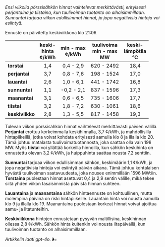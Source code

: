 *Ensi viikolla pörssisähkön hinnat vaihtelevat merkittävästi, erityisesti perjantaina ja tiistaina, kun tuulivoiman tuotanto on alhaisimmillaan. Sunnuntai tarjoaa viikon edullisimmat hinnat, ja jopa negatiivisia hintoja voi esiintyä.*

Ennuste on päivitetty keskiviikkona klo 21:06.

|               | keski-<br>hinta<br>¢/kWh | min - max<br>¢/kWh | tuulivoima<br>min - max<br>MW | keski-<br>lämpötila<br>°C |
|:-------------|:----------------:|:----------------:|:-------------:|:-------------:|
| **torstai**  |         1,4         |       0,4 - 2,9       |     620 - 2492     |       18,4       |
| **perjantai**|         3,7         |       0,8 - 7,6       |     198 - 1524     |       17,0       |
| **lauantai** |         2,6         |       1,0 - 6,1       |     441 - 1742     |       16,8       |
| **sunnuntai**|         1,1         |     -0,2 - 2,1       |     837 - 1596     |       17,3       |
| **maanantai**|         3,1         |       0,6 - 6,5       |     735 - 1606     |       17,7       |
| **tiistai**  |         3,2         |       1,8 - 7,2       |     630 - 1061     |       18,6       |
| **keskiviikko**|       2,8         |       1,3 - 5,5       |     817 - 1458     |       19,3       |

Tulevan viikon pörssisähkön hinnat vaihtelevat merkittävästi päivien välillä. **Perjantai** erottuu korkeimmalla keskihinnalla, 3,7 ¢/kWh, ja mahdollisilla hintapiikeillä, jotka voivat kohdata erityisesti aamulla klo 8 ja illalla klo 20. Tämä johtuu matalasta tuulivoimatuotannosta, joka saattaa olla vain 198 MW. Myös **tiistai** voi yllättää korkeilla hinnoilla, kun sähkön keskihinta on ennustettu olevan 3,2 ¢/kWh, ja huippuhinta saattaa nousta 7,2 senttiin.

**Sunnuntai** tarjoaa viikon edullisimman sähkön, keskimäärin 1,1 ¢/kWh, ja jopa negatiivisia hintoja voi esiintyä päivän aikana. Tämä johtuu kohtalaisen hyvästä tuulivoiman saatavuudesta, joka nousee enimmillään 1596 MW:iin. **Torstaina** puolestaan hinnat asettuvat 0,4 ja 2,9 sentin välille, mikä tekee siitä yhden viikon tasaisimmista päivistä hinnan suhteen.

**Lauantaina** ja **maanantaina** sähkön hintaennuste on kohtuullinen, mutta molempina päivinä on riski hintapiikeille. Lauantain hinta voi nousta aamulla klo 9 ja illalla klo 19. Maanantaina puolestaan korkeat hinnat voivat ajoittua aamu- ja iltatunteihin.

**Keskiviikkona** hintojen ennustetaan pysyvän maltillisina, keskihinnan ollessa 2,8 ¢/kWh. Sähkön hinta kuitenkin voi nousta iltapäivällä, kun tuulivoiman tuotanto on alhaisimmillaan.

*Artikkelin laati gpt-4o.* 🌬️
